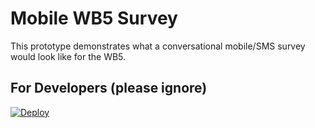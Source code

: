 # Mobile WB5 Survey

This prototype demonstrates what a conversational mobile/SMS survey would look like for the WB5.

## For Developers (please ignore)

[![Deploy](https://www.herokucdn.com/deploy/button.png)](https://heroku.com/deploy?template=https://github.com/TwilioDevEd/survey-node)